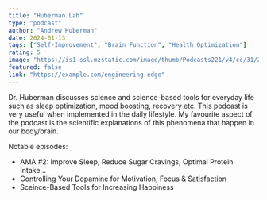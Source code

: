 ```yaml
---
title: "Huberman Lab"
type: "podcast"
author: "Andrew Huberman"
date: 2024-01-13
tags: ["Self-Improvement", "Brain Function", "Health Optimization"]
rating: 5
image: "https://is1-ssl.mzstatic.com/image/thumb/Podcasts221/v4/cc/31/2b/cc312b2e-068f-27cd-9eb1-828c975b9892/mza_7214287562342477370.jpg/1200x1200bf.webp"
featured: false
link: "https://example.com/engineering-edge"
---
```


Dr. Huberman discusses science and science-based tools for everyday life such as sleep optimization, mood boosting, recovery etc. This podcast is very useful when implemented in the daily lifestyle. My favourite aspect of the podcast is the scientific explanations of this phenomena that happen in our body/brain.

Notable episodes:
- AMA #2: Improve Sleep, Reduce Sugar Cravings, Optimal Protein Intake...
- Controlling Your Dopamine for Motivation, Focus & Satisfaction
- Sceince-Based Tools for Increasing Happiness